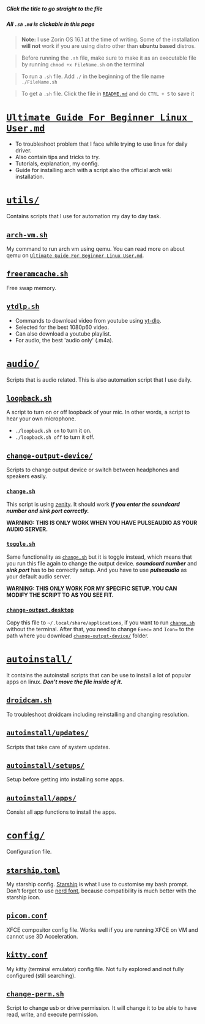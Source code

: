 ##### Click the title to go straight to the file

##### All `.sh` `.md` is clickable in this page

> **Note:** I use Zorin OS 16.1 at the time of writing. Some of the installation **will not** work if you are using distro other than **ubuntu based** distros.

> Before running the `.sh` file, make sure to make it as an executable file by running
> `chmod +x FileName.sh` on the terminal

> To run a `.sh` file. Add `./` in the beginning of the file name
> `./FileName.sh`

> To get a `.sh` file. Click the file in [`README.md`] and do `CTRL + S` to save it

# [`Ultimate Guide For Beginner Linux User.md`]

- To troubleshoot problem that I face while trying to use linux for daily driver.
- Also contain tips and tricks to try.
- Tutorials, explanation, my config.
- Guide for installing arch with a script also the official arch wiki installation.

# [`utils/`]

Contains scripts that I use for automation my day to day task.

## [`arch-vm.sh`]

My command to run arch vm using qemu.
You can read more on about qemu on [`Ultimate Guide For Beginner Linux User.md`].

## [`freeramcache.sh`]

Free swap memory.

## [`ytdlp.sh`]

- Commands to download video from youtube using [yt-dlp].
- Selected for the best 1080p60 video.
- Can also download a youtube playlist.
- For audio, the best 'audio only' (.m4a).

# [`audio/`]

Scripts that is audio related. This is also automation script that I use daily.

## [`loopback.sh`]

A script to turn on or off loopback of your mic. In other words, a script to hear your own microphone.

- `./loopback.sh on` to turn it on.
- `./loopback.sh off` to turn it off.

## [`change-output-device/`]

Scripts to change output device or switch between headphones and speakers easily.

### [`change.sh`]

This script is using [zenity]. It should work **_if you enter the soundcard number and sink port correctly._**

**WARNING: THIS IS ONLY WORK WHEN YOU HAVE PULSEAUDIO AS YOUR AUDIO SERVER.**

### [`toggle.sh`]

Same functionality as [`change.sh`] but it is toggle instead, which means that you run this file again to change the output device. **_soundcard number_** and **_sink port_** has to be correctly setup. And you have to use **_pulseaudio_** as your default audio server.

**WARNING: THIS ONLY WORK FOR MY SPECIFIC SETUP. YOU CAN MODIFY THE SCRIPT TO AS YOU SEE FIT.**

### [`change-output.desktop`]

Copy this file to `~/.local/share/applications`, if you want to run [`change.sh`] without the terminal. After that, you need to change `Exec=` and `Icon=` to the path where you download [`change-output-device/`] folder.

# [`autoinstall/`]

It contains the autoinstall scripts that can be use to install a lot of popular apps on linux. **_Don't move the file inside of it._**

## [`droidcam.sh`]

To troubleshoot droidcam including reinstalling and changing resolution.

## [`autoinstall/updates/`]

Scripts that take care of system updates.

## [`autoinstall/setups/`]

Setup before getting into installing some apps.

## [`autoinstall/apps/`]

Consist all app functions to install the apps.

# [`config/`]

Configuration file.

## [`starship.toml`]

My starship config. [Starship] is what I use to customise my bash prompt. Don't forget to use [nerd font], because compatibility is much better with the starship icon.

## [`picom.conf`]

XFCE compositor config file. Works well if you are running XFCE on VM and cannot use 3D Acceleration.

## [`kitty.conf`]

My kitty (terminal emulator) config file. Not fully explored and not fully configured (still searching).

## [`change-perm.sh`]

Script to change usb or drive permission. It will change it to be able to have read, write, and execute permission.

[zenity]: https://help.gnome.org/users/zenity/stable/
[yt-dlp]: https://github.com/yt-dlp/yt-dlp
[starship]: https://starship.rs
[nerd font]: https://www.nerdfonts.com/

[`utils/`]: https://github.com/get543/linux-beginner-guide/tree/main/utils
[`arch-vm.sh`]: https://raw.githubusercontent.com/get543/linux-beginner-guide/main/utils/arch-vm.sh
[`freeramcache.sh`]: https://raw.githubusercontent.com/get543/linux-beginner-guide/main/utils/freeramcache.sh
[`ytdlp.sh`]: https://raw.githubusercontent.com/get543/linux-beginner-guide/main/utils/ytdlp.sh
[`change-perm.sh`]: https://raw.githubusercontent.com/get543/linux-beginner-guide/main/utils/change-perm.sh

[`config/`]: https://github.com/get543/linux-beginner-guide/tree/main/config
[`starship.toml`]: https://raw.githubusercontent.com/get543/linux-beginner-guide/main/config/starship.toml
[`picom.conf`]: https://raw.githubusercontent.com/get543/linux-beginner-guide/main/config/picom.conf
[`kitty.conf`]: https://raw.githubusercontent.com/get543/linux-beginner-guide/main/config/kitty.conf

[`audio/`]: https://github.com/get543/linux-beginner-guide/tree/main/audio
[`loopback.sh`]: https://raw.githubusercontent.com/get543/linux-beginner-guide/main/audio/loopback.sh
[`change-output-device/`]: https://github.com/get543/linux-beginner-guide/tree/main/audio/change-output-device
[`change.sh`]: https://raw.githubusercontent.com/get543/linux-beginner-guide/main/audio/change-output-device/change.sh
[`toggle.sh`]: https://raw.githubusercontent.com/get543/linux-beginner-guide/main/audio/change-output-device/toggle.sh
[`change-output.desktop`]: https://raw.githubusercontent.com/get543/linux-beginner-guide/main/audio/change-output-device/change-output.desktop

[`autoinstall/`]: https://github.com/get543/linux-beginner-guide/tree/main/autoinstall
[`autoinstall/apps/`]: https://github.com/get543/linux-beginner-guide/tree/main/autoinstall/apps
[`autoinstall/setups/`]: https://github.com/get543/linux-beginner-guide/tree/main/autoinstall/setups
[`autoinstall/updates/`]: https://github.com/get543/linux-beginner-guide/tree/main/autoinstall/updates
[`droidcam.sh`]: https://raw.githubusercontent.com/get543/linux-beginner-guide/main/autoinstall/droidcam.sh

[`ultimate guide for beginner linux user.md`]: https://github.com/get543/linux-beginner-guide/blob/main/Ultimate%20Guide%20For%20Beginner%20Linux%20User.md
[`README.md`]: https://github.com/get543/linux-beginner-guide/blob/main/README.md
